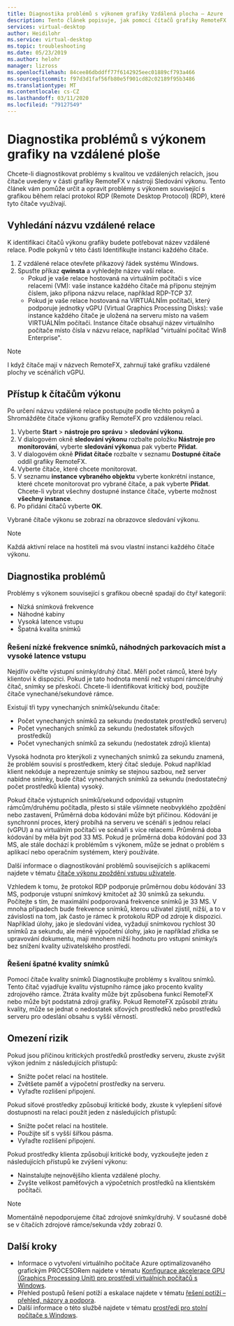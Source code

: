 ```yaml
---
title: Diagnostika problémů s výkonem grafiky Vzdálená plocha – Azure
description: Tento článek popisuje, jak pomocí čítačů grafiky RemoteFX v relacích protokolu vzdálené plochy diagnostikovat problémy s výkonem grafiky na virtuálním počítači s Windows.
services: virtual-desktop
author: Heidilohr
ms.service: virtual-desktop
ms.topic: troubleshooting
ms.date: 05/23/2019
ms.author: helohr
manager: lizross
ms.openlocfilehash: 84cee86dbddff77f6142925eec01889cf793a466
ms.sourcegitcommit: f97d3d1faf56fb80e5f901cd82c02189f95b3486
ms.translationtype: MT
ms.contentlocale: cs-CZ
ms.lasthandoff: 03/11/2020
ms.locfileid: "79127549"
---
```

# <a name="diagnose-graphics-performance-issues-in-remote-desktop"></a>Diagnostika problémů s výkonem grafiky na vzdálené ploše

Chcete-li diagnostikovat problémy s kvalitou ve vzdálených relacích, jsou čítače uvedeny v části grafiky RemoteFX v nástroji Sledování výkonu. Tento článek vám pomůže určit a opravit problémy s výkonem související s grafikou během relací protokol RDP (Remote Desktop Protocol) (RDP), které tyto čítače využívají.

## <a name="find-your-remote-session-name"></a>Vyhledání názvu vzdálené relace

K identifikaci čítačů výkonu grafiky budete potřebovat název vzdálené relace. Podle pokynů v této části Identifikujte instanci každého čítače.

1. Z vzdálené relace otevřete příkazový řádek systému Windows.
2. Spusťte příkaz **qwinsta** a vyhledejte název vaší relace.
    - Pokud je vaše relace hostovaná na virtuálním počítači s více relacemi (VM): vaše instance každého čítače má příponu stejným číslem, jako přípona názvu relace, například RDP-TCP 37.
    - Pokud je vaše relace hostovaná na VIRTUÁLNÍm počítači, který podporuje jednotky vGPU (Virtual Graphics Processing Disks): vaše instance každého čítače je uložená na serveru místo na vašem VIRTUÁLNÍm počítači. Instance čítače obsahují název virtuálního počítače místo čísla v názvu relace, například "virtuální počítač Win8 Enterprise".

>[!NOTE]
> I když čítače mají v názvech RemoteFX, zahrnují také grafiku vzdálené plochy ve scénářích vGPU.

## <a name="access-performance-counters"></a>Přístup k čítačům výkonu

Po určení názvu vzdálené relace postupujte podle těchto pokynů a Shromážděte čítače výkonu grafiky RemoteFX pro vzdálenou relaci.

1. Vyberte **Start** > **nástroje pro správu** > **sledování výkonu**.
2. V dialogovém okně **sledování výkonu** rozbalte položku **Nástroje pro monitorování**, vyberte **sledování výkonu**a pak vyberte **Přidat**.
3. V dialogovém okně **Přidat čítače** rozbalte v seznamu **Dostupné čítače** oddíl grafiky RemoteFX.
4. Vyberte čítače, které chcete monitorovat.
5. V seznamu **instance vybraného objektu** vyberte konkrétní instance, které chcete monitorovat pro vybrané čítače, a pak vyberte **Přidat**. Chcete-li vybrat všechny dostupné instance čítače, vyberte možnost **všechny instance**.
6. Po přidání čítačů vyberte **OK**.

Vybrané čítače výkonu se zobrazí na obrazovce sledování výkonu.

>[!NOTE]
>Každá aktivní relace na hostiteli má svou vlastní instanci každého čítače výkonu.

## <a name="diagnose-issues"></a>Diagnostika problémů

Problémy s výkonem související s grafikou obecně spadají do čtyř kategorií:

- Nízká snímková frekvence
- Náhodné kabiny
- Vysoká latence vstupu
- Špatná kvalita snímků

### <a name="addressing-low-frame-rate-random-stalls-and-high-input-latency"></a>Řešení nízké frekvence snímků, náhodných parkovacích míst a vysoké latence vstupu

Nejdřív ověřte výstupní snímky/druhý čítač. Měří počet rámců, které byly klientovi k dispozici. Pokud je tato hodnota menší než vstupní rámce/druhý čítač, snímky se přeskočí. Chcete-li identifikovat kritický bod, použijte čítače vynechané/sekundové rámce.

Existují tři typy vynechaných snímků/sekundu čítače:

- Počet vynechaných snímků za sekundu (nedostatek prostředků serveru)
- Počet vynechaných snímků za sekundu (nedostatek síťových prostředků)
- Počet vynechaných snímků za sekundu (nedostatek zdrojů klienta)

Vysoká hodnota pro kterýkoli z vynechaných snímků za sekundu znamená, že problém souvisí s prostředkem, který čítač sleduje. Pokud například klient nekóduje a neprezentuje snímky se stejnou sazbou, než server nabídne snímky, bude čítač vynechaných snímků za sekundu (nedostatečný počet prostředků klienta) vysoký.

Pokud čítače výstupních snímků/sekund odpovídají vstupním rámcům/druhému počítadla, přesto si stále všimnete neobvyklého zpoždění nebo zastavení, Průměrná doba kódování může být příčinou. Kódování je synchronní proces, který probíhá na serveru ve scénáři s jednou relací (vGPU) a na virtuálním počítači ve scénáři s více relacemi. Průměrná doba kódování by měla být pod 33 MS. Pokud je průměrná doba kódování pod 33 MS, ale stále dochází k problémům s výkonem, může se jednat o problém s aplikací nebo operačním systémem, který používáte.

Další informace o diagnostikování problémů souvisejících s aplikacemi najdete v tématu [čítače výkonu zpoždění vstupu uživatele](/windows-server/remote/remote-desktop-services/rds-rdsh-performance-counters/).

Vzhledem k tomu, že protokol RDP podporuje průměrnou dobu kódování 33 MS, podporuje vstupní snímkový kmitočet až 30 snímků za sekundu. Počítejte s tím, že maximální podporovaná frekvence snímků je 33 MS. V mnoha případech bude frekvence snímků, kterou uživatel zjistil, nižší, a to v závislosti na tom, jak často je rámec k protokolu RDP od zdroje k dispozici. Například úlohy, jako je sledování videa, vyžadují snímkovou rychlost 30 snímků za sekundu, ale méně výpočetní úlohy, jako je například zřídka se upravování dokumentu, mají mnohem nižší hodnotu pro vstupní snímky/s bez snížení kvality uživatelského prostředí.

### <a name="addressing-poor-frame-quality"></a>Řešení špatné kvality snímků

Pomocí čítače kvality snímků Diagnostikujte problémy s kvalitou snímků. Tento čítač vyjadřuje kvalitu výstupního rámce jako procento kvality zdrojového rámce. Ztráta kvality může být způsobena funkcí RemoteFX nebo může být podstatná zdroji grafiky. Pokud RemoteFX způsobil ztrátu kvality, může se jednat o nedostatek síťových prostředků nebo prostředků serveru pro odeslání obsahu s vyšší věrností.

## <a name="mitigation"></a>Omezení rizik

Pokud jsou příčinou kritických prostředků prostředky serveru, zkuste zvýšit výkon jedním z následujících přístupů:

- Snižte počet relací na hostitele.
- Zvětšete paměť a výpočetní prostředky na serveru.
- Vyřaďte rozlišení připojení.

Pokud síťové prostředky způsobují kritické body, zkuste k vylepšení síťové dostupnosti na relaci použít jeden z následujících přístupů:

- Snižte počet relací na hostitele.
- Použijte síť s vyšší šířkou pásma.
- Vyřaďte rozlišení připojení.

Pokud prostředky klienta způsobují kritické body, vyzkoušejte jeden z následujících přístupů ke zvýšení výkonu:

- Nainstalujte nejnovějšího klienta vzdálené plochy.
- Zvyšte velikost paměťových a výpočetních prostředků na klientském počítači.

> [!NOTE]
> Momentálně nepodporujeme čítač zdrojové snímky/druhý. V současné době se v čítačích zdrojové rámce/sekunda vždy zobrazí 0.

## <a name="next-steps"></a>Další kroky

- Informace o vytvoření virtuálního počítače Azure optimalizovaného grafickým PROCESORem najdete v tématu [Konfigurace akcelerace GPU (Graphics Processing Unit) pro prostředí virtuálních počítačů s Windows](configure-vm-gpu.md).
- Přehled postupů řešení potíží a eskalace najdete v tématu [řešení potíží – přehled, názory a podpora](troubleshoot-set-up-overview.md).
- Další informace o této službě najdete v tématu [prostředí pro stolní počítače s Windows](environment-setup.md).
